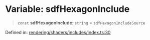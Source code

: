 # Variable: sdfHexagonInclude

> `const` **sdfHexagonInclude**: `string` = `sdfHexagonIncludeSource`

Defined in: [rendering/shaders/includes/index.ts:30](https://github.com/Forge-Game-Engine/Forge/blob/7a38cd584d26e8fac97f61bf2359fb32ea34a7fc/src/rendering/shaders/includes/index.ts#L30)
